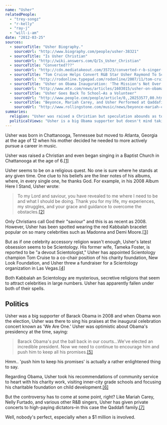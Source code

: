```yaml
---
name: "Usher"
relatedPeople:
  - "trey-songz"
  - "r-kelly"
  - "ray-j"
  - "will-i-am"
date: "2012-03-25"
sources:
  - sourceTitle: "Usher Biography."
    sourceUrl: "http://www.biography.com/people/usher-38321"
  - sourceTitle: "Is Usher Christian"
    sourceUrl: "http://wiki.answers.com/Q/Is_Usher_Christian"
  - sourceTitle: "Converted???"
    sourceUrl: "http://cdn.mediatakeout.com/35723/converted-r-b-singer-usher-pulls-a-sammy-davis-jr-looks-to-have-converted-to-judaism.html"
  - sourceTitle: "Tom Cruise Helps Convert R&B Star Usher Raymond To Scientology"
    sourceUrl: "http://rodonline.typepad.com/rodonline/2007/11/tom-cruise-and.html"
  - sourceTitle: "Usher on Obama Inauguration: 'The Mission's Not Over.'"
    sourceUrl: "http://www.mtv.com/news/articles/1603015/usher-on-obama-inauguration-missions-not-over.jhtml"
  - sourceTitle: "Usher Goes Back To School–As a Volunteer"
    sourceUrl: "http://www.people.com/people/article/0,,20253577,00.html"
  - sourceTitle: "Beyonce, Mariah Carey, and Usher Performed at Qaddafi Family Parties"
    sourceUrl: "http://www.rollingstone.com/music/news/beyonce-mariah-carey-and-usher-performed-at-qaddafi-family-parties-20110224"
summaries:
  religion: "Usher was raised a Christian but speculation abounds as to his connections with Kabbalah Judaism and Scientology."
  politicalViews: "Usher is a big Obama supporter but doesn't mind taking money from third-world dictators."
---
```


Usher was born in Chattanooga, Tennessee but moved to Atlanta, Georgia at the age of 12 when his mother decided he needed to more actively pursue a career in music.

Usher was raised a Christian and even began singing in a Baptist Church in Chattanooga at the age of 6.<a class="source-citation" href="#http%3A%2F%2Fwww.biography.com%2Fpeople%2Fusher-38321" title="Usher Biography.">[1]</a>

Usher seems to be on a religious quest. No one is sure where he stands at any given time. One clue to his beliefs are the liner notes of his albums, where, in every single one, he thanks God. For example, in his 2008 Album Here I Stand, Usher wrote:

>To my Lord and saviour, you have revealed to me where I need to be and what I should be doing. Thank you for my life, my experiences, my struggles, and your grace and guidance to overcome the obstacles.<a class="source-citation" href="#http%3A%2F%2Fwiki.answers.com%2FQ%2FIs_Usher_Christian" title="Is Usher Christian">[2]</a>

Only Christians call God their "saviour" and this is as recent as 2008. However, Usher has been spotted wearing the red Kabbalah bracelet popular on so many celebrities such as Madonna and Demi Moore.<a class="source-citation" href="#http%3A%2F%2Fcdn.mediatakeout.com%2F35723%2Fconverted-r-b-singer-usher-pulls-a-sammy-davis-jr-looks-to-have-converted-to-judaism.html" title="Converted???">[3]</a>

But as if one celebrity accessory religion wasn't enough, Usher's latest obsession seems to be Scientology. His former wife, Tameka Foster, is reported to be "a devout Scientologist," Usher has appointed Scientology champion Tom Cruise to a co-chair position of his charity foundation, New Look Foundation, and Usher threw a fundraiser for a Scientology organization in Las Vegas.<a class="source-citation" href="#http%3A%2F%2Frodonline.typepad.com%2Frodonline%2F2007%2F11%2Ftom-cruise-and.html" title="Tom Cruise Helps Convert R&amp;B Star Usher Raymond To Scientology">[4]</a>

Both Kabbalah an Scientology are mysterious, secretive religions that seem to attract celebrities in large numbers. Usher has apparently fallen under both of their spells.


## Politics

Usher was a big supporter of Barack Obama in 2008 and when Obama won the election, Usher was there to sing his praises at the inaugural celebration concert known as 'We Are One.' Usher was optimistic about Obama's presidency at the time, saying:

>Barack Obama's put the ball back in our courts…We've elected an incredible president. Now we need to continue to encourage him and push him to keep all his promises.<a class="source-citation" href="#http%3A%2F%2Fwww.mtv.com%2Fnews%2Farticles%2F1603015%2Fusher-on-obama-inauguration-missions-not-over.jhtml" title="Usher on Obama Inauguration: &apos;The Mission&apos;s Not Over.&apos;">[5]</a>

Hmm.. 'push him to keep his promises' is actually a rather enlightened thing to say.

Regarding Obama, Usher took his recommendations of community service to heart with his charity work, visiting inner-city grade schools and focusing his charitable foundation on child development.<a class="source-citation" href="#http%3A%2F%2Fwww.people.com%2Fpeople%2Farticle%2F0%2C%2C20253577%2C00.html" title="Usher Goes Back To School–As a Volunteer">[6]</a>

But the controversy has to come at some point, right? Like Mariah Carey, Nelly Furtado, and various other R&B singers, Usher has given private concerts to high-paying dictators–in this case the Qaddafi family.<a class="source-citation" href="#http%3A%2F%2Fwww.rollingstone.com%2Fmusic%2Fnews%2Fbeyonce-mariah-carey-and-usher-performed-at-qaddafi-family-parties-20110224" title="Beyonce, Mariah Carey, and Usher Performed at Qaddafi Family Parties">[7]</a>

Well, nobody's perfect, especially when a $1 million is involved.